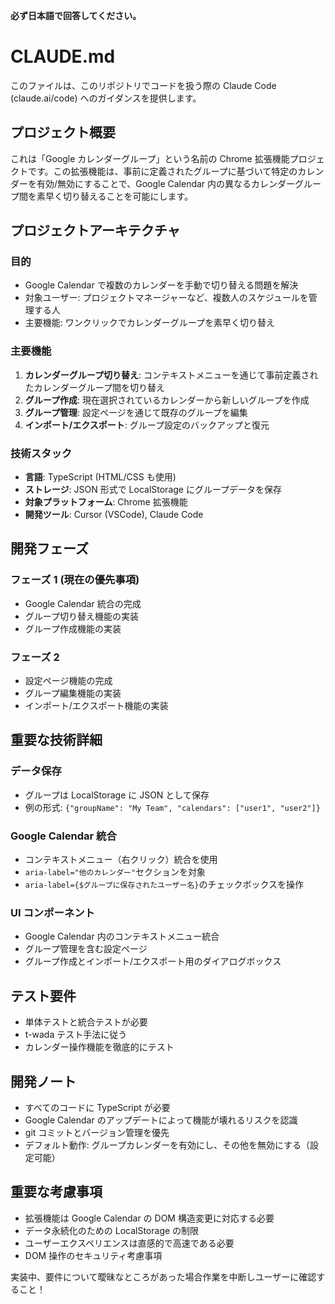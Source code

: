 **必ず日本語で回答してください。**

# CLAUDE.md

このファイルは、このリポジトリでコードを扱う際の Claude Code (claude.ai/code) へのガイダンスを提供します。

## プロジェクト概要

これは「Google カレンダーグループ」という名前の Chrome 拡張機能プロジェクトです。この拡張機能は、事前に定義されたグループに基づいて特定のカレンダーを有効/無効にすることで、Google Calendar 内の異なるカレンダーグループ間を素早く切り替えることを可能にします。

## プロジェクトアーキテクチャ

### 目的

- Google Calendar で複数のカレンダーを手動で切り替える問題を解決
- 対象ユーザー: プロジェクトマネージャーなど、複数人のスケジュールを管理する人
- 主要機能: ワンクリックでカレンダーグループを素早く切り替え

### 主要機能

1. **カレンダーグループ切り替え**: コンテキストメニューを通じて事前定義されたカレンダーグループ間を切り替え
2. **グループ作成**: 現在選択されているカレンダーから新しいグループを作成
3. **グループ管理**: 設定ページを通じて既存のグループを編集
4. **インポート/エクスポート**: グループ設定のバックアップと復元

### 技術スタック

- **言語**: TypeScript (HTML/CSS も使用)
- **ストレージ**: JSON 形式で LocalStorage にグループデータを保存
- **対象プラットフォーム**: Chrome 拡張機能
- **開発ツール**: Cursor (VSCode), Claude Code

## 開発フェーズ

### フェーズ 1 (現在の優先事項)

- Google Calendar 統合の完成
- グループ切り替え機能の実装
- グループ作成機能の実装

### フェーズ 2

- 設定ページ機能の完成
- グループ編集機能の実装
- インポート/エクスポート機能の実装

## 重要な技術詳細

### データ保存

- グループは LocalStorage に JSON として保存
- 例の形式: `{"groupName": "My Team", "calendars": ["user1", "user2"]}`

### Google Calendar 統合

- コンテキストメニュー（右クリック）統合を使用
- `aria-label="他のカレンダー"`セクションを対象
- `aria-label={$グループに保存されたユーザー名}`のチェックボックスを操作

### UI コンポーネント

- Google Calendar 内のコンテキストメニュー統合
- グループ管理を含む設定ページ
- グループ作成とインポート/エクスポート用のダイアログボックス

## テスト要件

- 単体テストと統合テストが必要
- t-wada テスト手法に従う
- カレンダー操作機能を徹底的にテスト

## 開発ノート

- すべてのコードに TypeScript が必要
- Google Calendar のアップデートによって機能が壊れるリスクを認識
- git コミットとバージョン管理を優先
- デフォルト動作: グループカレンダーを有効にし、その他を無効にする（設定可能）

## 重要な考慮事項

- 拡張機能は Google Calendar の DOM 構造変更に対応する必要
- データ永続化のための LocalStorage の制限
- ユーザーエクスペリエンスは直感的で高速である必要
- DOM 操作のセキュリティ考慮事項

実装中、要件について曖昧なところがあった場合作業を中断しユーザーに確認すること！
